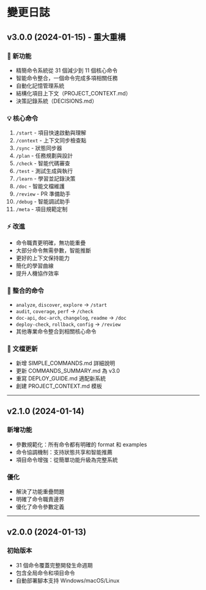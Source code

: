 # 變更日誌

## v3.0.0 (2024-01-15) - 重大重構

### 🚀 新功能
- 精簡命令系統從 31 個減少到 11 個核心命令
- 智能命令整合，一個命令完成多項相關任務
- 自動化記憶管理系統
- 結構化項目上下文（PROJECT_CONTEXT.md）
- 決策記錄系統（DECISIONS.md）

### 💡 核心命令
1. `/start` - 項目快速啟動與理解
2. `/context` - 上下文同步檢查點
3. `/sync` - 狀態同步器
4. `/plan` - 任務規劃與設計
5. `/check` - 智能代碼審查
6. `/test` - 測試生成與執行
7. `/learn` - 學習並記錄決策
8. `/doc` - 智能文檔維護
9. `/review` - PR 準備助手
10. `/debug` - 智能調試助手
11. `/meta` - 項目規範定制

### ⚡ 改進
- 命令職責更明確，無功能重疊
- 大部分命令無需參數，智能推斷
- 更好的上下文保持能力
- 簡化的學習曲線
- 提升人機協作效率

### 🔄 整合的命令
- `analyze`, `discover`, `explore` → `/start`
- `audit`, `coverage`, `perf` → `/check`
- `doc-api`, `doc-arch`, `changelog`, `readme` → `/doc`
- `deploy-check`, `rollback`, `config` → `/review`
- 其他專業命令整合到相關核心命令

### 📝 文檔更新
- 新增 SIMPLE_COMMANDS.md 詳細說明
- 更新 COMMANDS_SUMMARY.md 為 v3.0
- 重寫 DEPLOY_GUIDE.md 適配新系統
- 創建 PROJECT_CONTEXT.md 模板

---

## v2.1.0 (2024-01-14)

### 新增功能
- 參數規範化：所有命令都有明確的 format 和 examples
- 命令協調機制：支持狀態共享和智能推薦
- 項目命令增強：從簡單功能升級為完整系統

### 優化
- 解決了功能重疊問題
- 明確了命令職責邊界
- 優化了命令參數定義

---

## v2.0.0 (2024-01-13)

### 初始版本
- 31 個命令覆蓋完整開發生命週期
- 包含全局命令和項目命令
- 自動部署腳本支持 Windows/macOS/Linux
